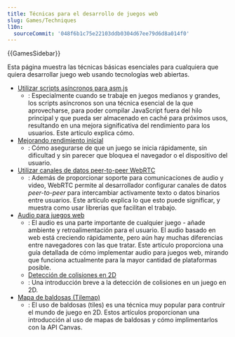 ```yaml
---
title: Técnicas para el desarrollo de juegos web
slug: Games/Techniques
l10n:
  sourceCommit: '048f6b1c75e22103ddb0304d67ee79d6d8a014f0'
---
```


{{GamesSidebar}}

Esta página muestra las técnicas básicas esenciales para cualquiera que quiera desarrollar juego web usando tecnologías web abiertas.

- [Utilizar scripts asíncronos para asm.js](/es/docs/Games/Techniques/Async_scripts)
  - : Especialmente cuando se trabaje en juegos medianos y grandes, los scripts asíncronos son una técnica esencial de la que aprovecharse, para poder compilar JavaScript fuera del hilo principal y que pueda ser almacenado en caché para próximos usos, resultando en una mejora significativa del rendimiento para los usuarios. Este artículo explica cómo.
- [Mejorando rendimiento inicial](/es/docs/Web/Performance/Optimizing_startup_performance)
  - : Cómo asegurarse de que un juego se inicia rápidamente, sin dificultad y sin parecer que bloquea el navegador o el dispositivo del usuario.
- [Utilizar canales de datos peer-to-peer WebRTC](/es/docs/Games/Techniques/WebRTC_data_channels)
  - : Además de proporcionar soporte para comunicaciones de audio y video, WebRTC permite al desarrollador configurar canales de datos _peer-to-peer_ para intercambiar activamente texto o datos binarios entre usuarios. Este artículo explica lo que esto puede significar, y muestra como usar librerías que facilitan el trabajo.
- [Audio para juegos web](/es/docs/Games/Techniques/Audio_for_Web_Games)
  - : El audio es una parte importante de cualquier juego - añade ambiente y retroalimentación para el usuario. El audio basado en web está creciendo rápidamente, pero aún hay muchas diferencias entre navegadores con las que tratar. Este artículo proporciona una guía detallada de cómo implementar audio para juegos web, mirando que funciona actualmente para la mayor cantidad de plataformas posible.
  - [Detección de colisiones en 2D](/es/docs/Games/Techniques/2D_collision_detection)
  - : Una introducción breve a la detección de colisiones en un juego en 2D.
- [Mapa de baldosas (Tilemap)](/es/docs/Games/Techniques/Tilemaps)
  - : El uso de baldosas (tiles) es una técnica muy popular para contruir el mundo de juego en 2D. Estos artículos proporcionan una introducción al uso de mapas de baldosas y cómo implimentarlos con la API Canvas.
